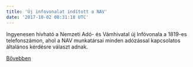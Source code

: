 ```yaml
---
title: 'Új infovonalat indított a NAV'
date: '2017-10-02 08:31:18 UTC'
---
```


Ingyenesen hívható a Nemzeti Adó- és Vámhivatal új Infóvonala a 1819-es telefonszámon, ahol a NAV munkatársai minden adózással kapcsolatos általános kérdésre választ adnak.


[Bővebben](http://ift.tt/2fKdl1k)
